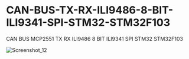 # CAN-BUS-TX-RX-ILI9486-8-BIT-ILI9341-SPI-STM32-STM32F103
CAN BUS MCP2551 TX RX ILI9486 8 BIT ILI9341 SPI STM32 STM32F103

![Screenshot_12](https://github.com/offpic/CAN-BUS-TX-RX-ILI9486-8-BIT-ILI9341-SPI-STM32-STM32F103/assets/31142397/8fc15c7e-8f37-4774-9698-4f79191ed0fc)

